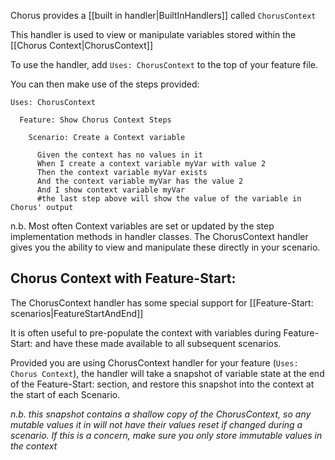 Chorus provides a [[built in handler|BuiltInHandlers]] called `ChorusContext`

This handler is used to view or manipulate variables stored within the [[Chorus Context|ChorusContext]]

To use the handler, add `Uses: ChorusContext` to the top of your feature file.

You can then make use of the steps provided:

    Uses: ChorusContext

      Feature: Show Chorus Context Steps
      
        Scenario: Create a Context variable
          
          Given the context has no values in it
          When I create a context variable myVar with value 2
          Then the context variable myVar exists
          And the context variable myVar has the value 2
          And I show context variable myVar 
          #the last step above will show the value of the variable in Chorus' output
           
n.b. Most often Context variables are set or updated by the step implementation methods in handler classes.
The ChorusContext handler gives you the ability to view and manipulate these directly in your scenario.

## Chorus Context with Feature-Start: ##

The ChorusContext handler has some special support for [[Feature-Start: scenarios|FeatureStartAndEnd]]

It is often useful to pre-populate the context with variables during Feature-Start: and have these made available
to all subsequent scenarios.

Provided you are using ChorusContext handler for your feature (`Uses: Chorus Context`), the handler will take a snapshot of variable state
at the end of the Feature-Start: section, and restore this snapshot into the context at the start of each Scenario.

*n.b. this snapshot contains a shallow copy of the ChorusContext, so any mutable values it in will not have their values reset if changed during a scenario.
If this is a concern, make sure you only store immutable values in the context*



